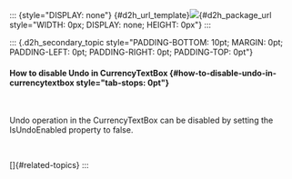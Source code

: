::: {style="DISPLAY: none"}
[](ms-xhelp:///?Id=d2h_url_template){#d2h_url_template}![](!package_url!){#d2h_package_url style="WIDTH: 0px; DISPLAY: none; HEIGHT: 0px"}
:::

::: {.d2h_secondary_topic style="PADDING-BOTTOM: 10pt; MARGIN: 0pt; PADDING-LEFT: 0pt; PADDING-RIGHT: 0pt; PADDING-TOP: 0pt"}
#### How to disable Undo in CurrencyTextBox {#how-to-disable-undo-in-currencytextbox style="tab-stops: 0pt"}

 

Undo operation in the CurrencyTextBox can be disabled by setting the IsUndoEnabled property to false.

 

[]{#related-topics}
:::
